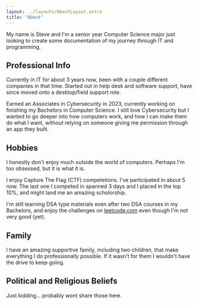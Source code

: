 ```yaml
---
layout: ../layouts/AboutLayout.astro
title: "About"
---
```


My name is Steve and I'm a senior year Computer Science major just looking to create some documentation of my journey through IT and programming.

## Professional Info
Currently in IT for about 3 years now, been with a couple different companies in that time. Started out in help desk and software support, have since moved onto a desktop/field support role.

Earned an Associates in Cybersecurity in 2023, currently working on finishing my Bachelors in Computer Science. I still love Cybersecurity but I wanted to go deeper into how computers work, and how I can make them do what I want, without relying on someone giving me permission through an app they built.

## Hobbies
I honestly don't enjoy much outside the world of computers. Perhaps I'm too obsessed, but it is what it is.

I enjoy Capture The Flag (CTF) competetions. I've participated in about 5 now. The last one I competed in spanned 3 days and I placed in the top 10%, and might land me an amazing scholorship.

I'm still learning DSA type materials even after two DSA courses in my Bachelors, and enjoy the challenges on [leetcode.com](https://www.leetcode.com) even though I'm not very good (yet). 

## Family
I have an amazing supportive family, including two children, that make everything I do professionally possible. If it wasn't for them I wouldn't have the drive to keep going.

## Political and Religious Beliefs
Just kidding... probably wont share those here.